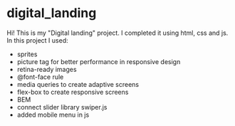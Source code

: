 # digital_landing

Hi!
This is my "Digital landing" project. I completed it using html, css and js.
In this project I used:

- sprites
- picture tag for better performance in responsive design
- retina-ready images
- @font-face rule
- media queries to create adaptive screens
- flex-box to create responsive screens
- BEM
- connect slider library swiper.js
- added mobile menu in js

